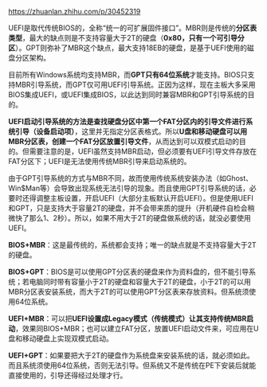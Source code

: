 https://zhuanlan.zhihu.com/p/30452319

UEFI是取代传统BIOS的，全称“统一的可扩展固件接口”。MBR则是传统的**分区表类型**，最大的缺点则是不支持容量大于2T的硬盘（**0x80，只有一个可引导分区**）。GPT则弥补了MBR这个缺点，最大支持18EB的硬盘，是基于UEFI使用的磁盘分区架构。

目前所有Windows系统均支持MBR，而**GPT只有64位系统**才能支持。BIOS只支持MBR引导系统，而GPT仅可用UEFI引导系统。正因为这样，现在主板大多采用BIOS集成UEFI，或UEFI集成BIOS，以此达到同时兼容MBR和GPT引导系统的目的。

**UEFI启动引导系统的方法是查找硬盘分区中第一个FAT分区内的引导文件进行系统引导（设备启动项）**，这里并无指定分区表格式。所以**U盘和移动硬盘可以用MBR分区表，创建一个FAT分区放置引导文件**，从而达到可以双模式启动的目的。但需要注意的是，UEFI虽然支持MBR启动，但必须要有UEFI引导文件存放在FAT分区下；UEFI是无法使用传统MBR引导来启动系统的。

由于GPT引导系统的方式与MBR不同，故而使用传统系统安装办法（如Ghost、Win$Man等）会导致出现系统无法引导的现象。而且使用GPT引导系统的话，必要时还得调整主板设置，开启UEFI（大部分主板默认开启UEFI）。但是使用UEFI和GPT，只是支持大于容量2T的硬盘，并不会带来质的提升（开机硬件自检会稍微快了那么1、2秒）。所以，如果不用大于2T的硬盘做系统的话，就没必要使用UEFI。

**BIOS+MBR**：这是最传统的，系统都会支持；唯一的缺点就是不支持容量大于2T的硬盘。

**BIOS+GPT**：BIOS是可以使用GPT分区表的硬盘来作为资料盘的，但不能引导系统；若电脑同时带有容量小于2T的硬盘和容量大于2T的硬盘，小于2T的可以用MBR分区表安装系统，而大于2T的可以使用GPT分区表来存放资料。但系统须使用64位系统。

**UEFI+MBR**：可以把**UEFI设置成Legacy模式（传统模式）让其支持传统MBR启动**，效果同BIOS+MBR；也可以建立FAT分区，放置UEFI启动文件来，可应用在U盘和移动硬盘上实现双模式启动。

**UEFI+GPT**：如果要把大于2T的硬盘作为系统盘来安装系统的话，就必须如此。而且系统须使用64位系统，否则无法引导。但系统又不是传统在PE下安装后就能直接使用的，引导还得经过处理才行。
